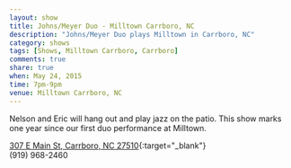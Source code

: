 ```yaml
---
layout: show
title: Johns/Meyer Duo - Milltown Carrboro, NC
description: "Johns/Meyer Duo plays Milltown in Carrboro, NC"
category: shows
tags: [Shows, Milltown Carrboro, Carrboro]
comments: true
share: true
when: May 24, 2015
time: 7pm-9pm
venue: Milltown Carrboro, NC
---
```


Nelson and Eric will hang out and play jazz on the patio. This show marks one year since our first duo performance at Milltown.

[307 E Main St, Carrboro, NC 27510](https://www.google.com/maps/place/Milltown/@35.910968,-79.068081,17z/data=!3m1!4b1!4m2!3m1!1s0x89acc31eed515cbf:0x4d5f4d78f9bda54c){:target="_blank"}
<br/>
(919) 968-2460
